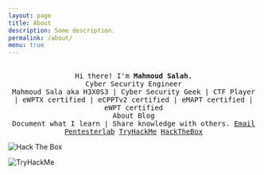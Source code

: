 ```yaml
---
layout: page
title: About
description: Some description.
permalink: /about/
menu: true
---
```


<p align="center">
  <br>
  <samp>
    Hi there! I'm <b><a rel="nofollow noopener noreferrer" target="_blank" >Mahmoud Salah</a></b>.
    <br>Cyber Security Engineer<br>
    <a >Mahmoud Sala aka H3X0S3 </a> <a> | </a> <a> Cyber Security Geek </a> <a> | </a> <a> CTF Player </a> <a> | </a> <a> eWPTX certified </a> <a> | </a> <a> eCPPTv2 certified</a> | </a> <a> eMAPT certified</a> <a> | </a> <a> eWPT certified</a>
    <br>About Blog<br>
    <a>Document what I learn</a>
    <a> | </a>
    <a>Share knowledge with others.</a>
    <a href="mailto:H3X0S3@protonmail.com">Email</a>
    <a href="https://pentesterlab.com/profile/H3X0S3">Pentesterlab</a>
    <a href="https://tryhackme.com/p/H3X0S3">TryHackMe</a>
    <a href="https://app.hackthebox.com/profile/203307"> HackTheBox</a>


</samp>

</p>
<p>
 <img src="http://www.hackthebox.eu/badge/image/203307" alt="Hack The Box"> 
</p>
<p>
 <img src="https://tryhackme-badges.s3.amazonaws.com/H3X0S3.png" alt="TryHackMe">
</p>
